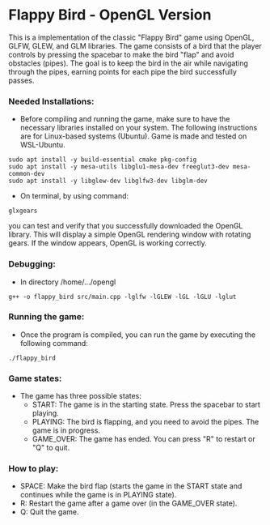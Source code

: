 # Flappy Bird - OpenGL Version
This is a implementation of the classic "Flappy Bird" game using OpenGL, GLFW, GLEW, and GLM libraries. The game consists of a bird that the player controls by pressing the spacebar to make the bird "flap" and avoid obstacles (pipes). The goal is to keep the bird in the air while navigating through the pipes, earning points for each pipe the bird successfully passes.

### Needed Installations:
* Before compiling and running the game, make sure to have the necessary libraries installed on your system. The following instructions are for Linux-based systems (Ubuntu). Game is made and tested on WSL-Ubuntu.

```
sudo apt install -y build-essential cmake pkg-config
sudo apt install -y mesa-utils libglu1-mesa-dev freeglut3-dev mesa-common-dev
sudo apt install -y libglew-dev libglfw3-dev libglm-dev
```

* On terminal, by using command:
```
glxgears 
```
you can test and verify that you successfully downloaded the OpenGL library. This will display a simple OpenGL rendering window with rotating gears. If the window appears, OpenGL is working correctly.

### Debugging:
* In directory /home/.../opengl
```
g++ -o flappy_bird src/main.cpp -lglfw -lGLEW -lGL -lGLU -lglut
```

### Running the game:
* Once the program is compiled, you can run the game by executing the following command:
```
./flappy_bird 
```

### Game states:
* The game has three possible states:
    * START: The game is in the starting state. Press the spacebar to start playing.
    * PLAYING: The bird is flapping, and you need to avoid the pipes. The game is in progress.
    * GAME_OVER: The game has ended. You can press "R" to restart or "Q" to quit.

### How to play:
* SPACE: Make the bird flap (starts the game in the START state and continues while the game is in PLAYING state).
* R: Restart the game after a game over (in the GAME_OVER state).
* Q: Quit the game.